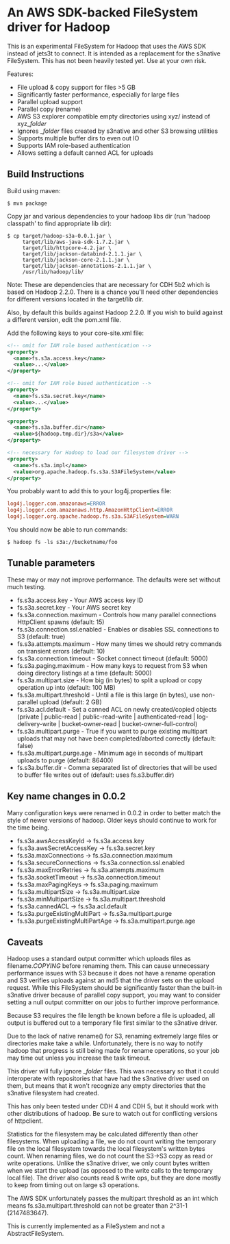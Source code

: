 An AWS SDK-backed FileSystem driver for Hadoop
==============================================

This is an experimental FileSystem for Hadoop that uses the AWS SDK 
instead of jets3t to connect. It is intended as a replacement for the 
s3native FileSystem. This has not been heavily tested yet. Use at your 
own risk.

Features:

- File upload & copy support for files >5 GB
- Significantly faster performance, especially for large files
- Parallel upload support
- Parallel copy (rename)
- AWS S3 explorer compatible empty directories using xyz/ instead of xyz_$folder$
- Ignores _$folder$ files created by s3native and other S3 browsing utilities
- Supports multiple buffer dirs to even out IO
- Supports IAM role-based authentication
- Allows setting a default canned ACL for uploads


Build Instructions
------------------

Build using maven:

```shell
$ mvn package
```

Copy jar and various dependencies to your hadoop libs dir 
(run 'hadoop classpath' to find appropriate lib dir):

```shell
$ cp target/hadoop-s3a-0.0.1.jar \
     target/lib/aws-java-sdk-1.7.2.jar \
     target/lib/httpcore-4.2.jar \
     target/lib/jackson-databind-2.1.1.jar \
     target/lib/jackson-core-2.1.1.jar \
     target/lib/jackson-annotations-2.1.1.jar \
     /usr/lib/hadoop/lib/
```

Note: These are dependencies that are necessary for CDH 5b2 which is based on
Hadoop 2.2.0. There is a chance you'll need other dependencies for different
versions located in the target/lib dir.

Also, by default this builds against Hadoop 2.2.0. If you wish to build 
against a different version, edit the pom.xml file.

Add the following keys to your core-site.xml file:

```xml
<!-- omit for IAM role based authentication -->
<property>
  <name>fs.s3a.access.key</name>
  <value>...</value>
</property>

<!-- omit for IAM role based authentication -->
<property>
  <name>fs.s3a.secret.key</name>
  <value>...</value>
</property>

<property>
  <name>fs.s3a.buffer.dir</name>
  <value>${hadoop.tmp.dir}/s3a</value>
</property>

<!-- necessary for Hadoop to load our filesystem driver -->
<property>
  <name>fs.s3a.impl</name>
  <value>org.apache.hadoop.fs.s3a.S3AFileSystem</value>
</property>
```

You probably want to add this to your log4j.properties file:

```ini
log4j.logger.com.amazonaws=ERROR
log4j.logger.com.amazonaws.http.AmazonHttpClient=ERROR
log4j.logger.org.apache.hadoop.fs.s3a.S3AFileSystem=WARN
```
You should now be able to run commands:

```shell
$ hadoop fs -ls s3a://bucketname/foo
```


Tunable parameters
------------------

These may or may not improve performance. The defaults were set without 
much testing.

- fs.s3a.access.key - Your AWS access key ID
- fs.s3a.secret.key - Your AWS secret key
- fs.s3a.connection.maximum - Controls how many parallel connections HttpClient spawns (default: 15)
- fs.s3a.connection.ssl.enabled - Enables or disables SSL connections to S3 (default: true)
- fs.s3a.attempts.maximum - How many times we should retry commands on transient errors (default: 10)
- fs.s3a.connection.timeout - Socket connect timeout (default: 5000)
- fs.s3a.paging.maximum - How many keys to request from S3 when doing directory listings at a time (default: 5000)
- fs.s3a.multipart.size - How big (in bytes) to split a upload or copy operation up into (default: 100 MB)
- fs.s3a.multipart.threshold - Until a file is this large (in bytes), use non-parallel upload (default: 2 GB)
- fs.s3a.acl.default - Set a canned ACL on newly created/copied objects (private | public-read | public-read-write | authenticated-read | log-delivery-write | bucket-owner-read | bucket-owner-full-control)
- fs.s3a.multipart.purge - True if you want to purge existing multipart uploads that may not have been completed/aborted correctly (default: false)
- fs.s3a.multipart.purge.age - Minimum age in seconds of multipart uploads to purge (default: 86400)
- fs.s3a.buffer.dir - Comma separated list of directories that will be used to buffer file writes out of (default: uses fs.s3.buffer.dir)

Key name changes in 0.0.2
--------------------------

Many configuration keys were renamed in 0.0.2 in order to better match the
style of newer versions of hadoop. Older keys should continue to work for
the time being.

- fs.s3a.awsAccessKeyId -> fs.s3a.access.key
- fs.s3a.awsSecretAccessKey -> fs.s3a.secret.key
- fs.s3a.maxConnections -> fs.s3a.connection.maximum
- fs.s3a.secureConnections -> fs.s3a.connection.ssl.enabled
- fs.s3a.maxErrorRetries -> fs.s3a.attempts.maximum
- fs.s3a.socketTimeout -> fs.s3a.connection.timeout
- fs.s3a.maxPagingKeys -> fs.s3a.paging.maximum
- fs.s3a.multipartSize -> fs.s3a.multipart.size
- fs.s3a.minMultipartSize -> fs.s3a.multipart.threshold
- fs.s3a.cannedACL -> fs.s3a.acl.default
- fs.s3a.purgeExistingMultiPart -> fs.s3a.multipart.purge
- fs.s3a.purgeExistingMultiPartAge -> fs.s3a.multipart.purge.age

Caveats
-------

Hadoop uses a standard output committer which uploads files as 
filename._COPYING_ before renaming them. This can cause unnecessary 
performance issues with S3 because it does not have a rename operation 
and S3 verifies uploads against an md5 that the driver sets on the 
upload request. While this FileSystem should be significantly faster 
than the built-in s3native driver because of parallel copy support, you 
may want to consider setting a null output committer on our jobs to 
further improve performance.

Because S3 requires the file length be known before a file is uploaded, 
all output is buffered out to a temporary file first similar to the 
s3native driver.

Due to the lack of native rename() for S3, renaming extremely large 
files or directories make take a while. Unfortunately, there is no way 
to notify hadoop that progress is still being made for rename 
operations, so your job may time out unless you increase the task 
timeout.

This driver will fully ignore _$folder$ files. This was necessary so 
that it could interoperate with repositories that have had the s3native 
driver used on them, but means that it won't recognize any empty directories
that the s3native filesystem had created.

This has only been tested under CDH 4 and CDH 5, but it should work with other 
distributions of hadoop. Be sure to watch out for conflicting versions 
of httpclient.

Statistics for the filesystem may be calculated differently than other 
filesystems. When uploading a file, we do not count writing the temporary 
file on the local filesystem towards the local filesystem's written bytes 
count. When renaming files, we do not count the S3->S3 copy as read or write 
operations. Unlike the s3native driver, we only count bytes written when we 
start the upload (as opposed to the write calls to the temporary local file). 
The driver also counts read & write ops, but they are done mostly to keep 
from timing out on large s3 operations.

The AWS SDK unfortunately passes the multipart threshold as an int which means
fs.s3a.multipart.threshold can not be greater than 2^31-1 (2147483647).

This is currently implemented as a FileSystem and not a AbstractFileSystem.
